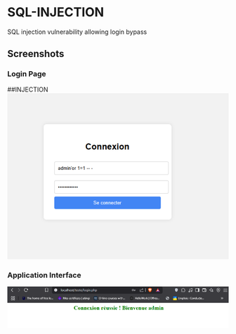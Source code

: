 # SQL-INJECTION
SQL injection vulnerability allowing login bypass

## Screenshots

### Login Page
##INJECTION
![Login Page](picture/login.png)


### Application Interface
![Application Interface](picture/image.png)

